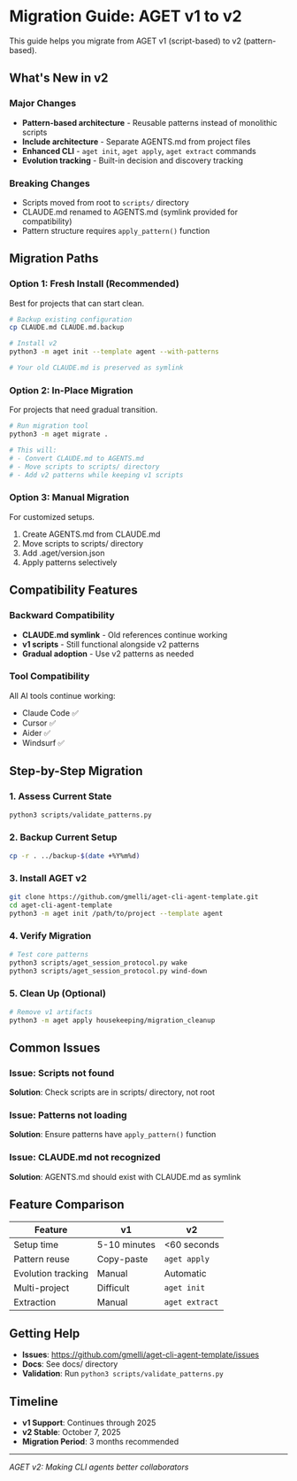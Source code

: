 # Migration Guide: AGET v1 to v2

This guide helps you migrate from AGET v1 (script-based) to v2 (pattern-based).

## What's New in v2

### Major Changes
- **Pattern-based architecture** - Reusable patterns instead of monolithic scripts
- **Include architecture** - Separate AGENTS.md from project files
- **Enhanced CLI** - `aget init`, `aget apply`, `aget extract` commands
- **Evolution tracking** - Built-in decision and discovery tracking

### Breaking Changes
- Scripts moved from root to `scripts/` directory
- CLAUDE.md renamed to AGENTS.md (symlink provided for compatibility)
- Pattern structure requires `apply_pattern()` function

## Migration Paths

### Option 1: Fresh Install (Recommended)
Best for projects that can start clean.

```bash
# Backup existing configuration
cp CLAUDE.md CLAUDE.md.backup

# Install v2
python3 -m aget init --template agent --with-patterns

# Your old CLAUDE.md is preserved as symlink
```

### Option 2: In-Place Migration
For projects that need gradual transition.

```bash
# Run migration tool
python3 -m aget migrate .

# This will:
# - Convert CLAUDE.md to AGENTS.md
# - Move scripts to scripts/ directory
# - Add v2 patterns while keeping v1 scripts
```

### Option 3: Manual Migration
For customized setups.

1. Create AGENTS.md from CLAUDE.md
2. Move scripts to scripts/ directory
3. Add .aget/version.json
4. Apply patterns selectively

## Compatibility Features

### Backward Compatibility
- **CLAUDE.md symlink** - Old references continue working
- **v1 scripts** - Still functional alongside v2 patterns
- **Gradual adoption** - Use v2 patterns as needed

### Tool Compatibility
All AI tools continue working:
- Claude Code ✅
- Cursor ✅
- Aider ✅
- Windsurf ✅

## Step-by-Step Migration

### 1. Assess Current State
```bash
python3 scripts/validate_patterns.py
```

### 2. Backup Current Setup
```bash
cp -r . ../backup-$(date +%Y%m%d)
```

### 3. Install AGET v2
```bash
git clone https://github.com/gmelli/aget-cli-agent-template.git
cd aget-cli-agent-template
python3 -m aget init /path/to/project --template agent
```

### 4. Verify Migration
```bash
# Test core patterns
python3 scripts/aget_session_protocol.py wake
python3 scripts/aget_session_protocol.py wind-down
```

### 5. Clean Up (Optional)
```bash
# Remove v1 artifacts
python3 -m aget apply housekeeping/migration_cleanup
```

## Common Issues

### Issue: Scripts not found
**Solution**: Check scripts are in scripts/ directory, not root

### Issue: Patterns not loading
**Solution**: Ensure patterns have `apply_pattern()` function

### Issue: CLAUDE.md not recognized
**Solution**: AGENTS.md should exist with CLAUDE.md as symlink

## Feature Comparison

| Feature | v1 | v2 |
|---------|----|----|
| Setup time | 5-10 minutes | <60 seconds |
| Pattern reuse | Copy-paste | `aget apply` |
| Evolution tracking | Manual | Automatic |
| Multi-project | Difficult | `aget init` |
| Extraction | Manual | `aget extract` |

## Getting Help

- **Issues**: https://github.com/gmelli/aget-cli-agent-template/issues
- **Docs**: See docs/ directory
- **Validation**: Run `python3 scripts/validate_patterns.py`

## Timeline

- **v1 Support**: Continues through 2025
- **v2 Stable**: October 7, 2025
- **Migration Period**: 3 months recommended

---

*AGET v2: Making CLI agents better collaborators*